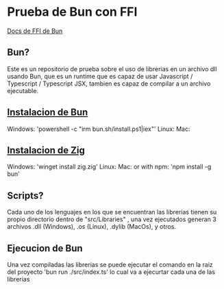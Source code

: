# Prueba de Bun con FFI

[Docs de FFI de Bun](https://bun.sh/docs/api/ffi)

## Bun?
Este es un repositorio de prueba sobre el uso de librerias en un archivo dll usando Bun, que es un runtime que es capaz de usar Javascript / Typescript / Typescript JSX, tambien es capaz de compilar a un archivo ejecutable.

## [Instalacion de Bun](https://bun.sh/docs/installation)
Windows: 'powershell -c "irm bun.sh/install.ps1|iex"'
Linux: 
Mac: 

## [Instalacion de Zig](https://ziglang.org/learn/getting-started/)
Windows: 'winget install zig.zig'
Linux: 
Mac: 
or with npm: 'npm install -g bun'

## Scripts?
Cada uno de los lenguajes en los que se encuentran las librerias tienen su propio directorio dentro de "src/Libraries" , una vez ejecutados generan 3 archivos
.dll (Windows), .os (Linux), .dylib (MacOs), y otros.

## Ejecucion de Bun
Una vez compiladas las librerias se puede ejecutar el comando en la raiz del proyecto 'bun run ./src/index.ts' lo cual va a ejecurtar cada una de las librerias